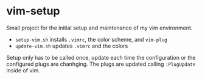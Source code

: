# vim-setup

Small project for the initial setup and maintenance of my vim environment.

* `setup-vim.sh` installs `.vimrc`, the color scheme, and `vim-plug`
* `update-vim.sh` updates `.vimrc` and the colors

Setup only has to be called once, update each time the configuration
or the configured plugs are chanhging. The plugs are updated calling
`:PlugUpdate` inside of vim.
